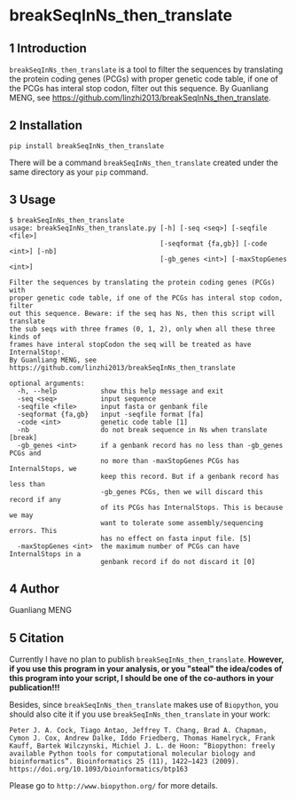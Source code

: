 # breakSeqInNs_then_translate

## 1 Introduction

`breakSeqInNs_then_translate` is a tool to filter the sequences by translating the protein coding genes (PCGs) with proper genetic code table, if one of the PCGs has interal stop codon, filter out this sequence. By Guanliang MENG, see https://github.com/linzhi2013/breakSeqInNs_then_translate.

## 2 Installation

    pip install breakSeqInNs_then_translate

There will be a command `breakSeqInNs_then_translate` created under the same directory as your `pip` command.

## 3 Usage
    
    $ breakSeqInNs_then_translate
    usage: breakSeqInNs_then_translate.py [-h] [-seq <seq>] [-seqfile <file>]
                                          [-seqformat {fa,gb}] [-code <int>] [-nb]
                                          [-gb_genes <int>] [-maxStopGenes <int>]

    Filter the sequences by translating the protein coding genes (PCGs) with
    proper genetic code table, if one of the PCGs has interal stop codon, filter
    out this sequence. Beware: if the seq has Ns, then this script will translate
    the sub seqs with three frames (0, 1, 2), only when all these three kinds of
    frames have interal stopCodon the seq will be treated as have InternalStop!.
    By Guanliang MENG, see
    https://github.com/linzhi2013/breakSeqInNs_then_translate

    optional arguments:
      -h, --help           show this help message and exit
      -seq <seq>           input sequence
      -seqfile <file>      input fasta or genbank file
      -seqformat {fa,gb}   input -seqfile format [fa]
      -code <int>          genetic code table [1]
      -nb                  do not break sequence in Ns when translate [break]
      -gb_genes <int>      if a genbank record has no less than -gb_genes PCGs and
                           no more than -maxStopGenes PCGs has InternalStops, we
                           keep this record. But if a genbank record has less than
                           -gb_genes PCGs, then we will discard this record if any
                           of its PCGs has InternalStops. This is because we may
                           want to tolerate some assembly/sequencing errors. This
                           has no effect on fasta input file. [5]
      -maxStopGenes <int>  the maximum number of PCGs can have InternalStops in a
                           genbank record if do not discard it [0]


## 4 Author
Guanliang MENG

## 5 Citation
Currently I have no plan to publish `breakSeqInNs_then_translate`. **However, if you use this program in your analysis, or you "steal" the idea/codes of this program into your script, I should be one of the co-authors in your publication!!!**

Besides, since `breakSeqInNs_then_translate` makes use of `Biopython`, you should also cite it if you use `breakSeqInNs_then_translate` in your work:

    Peter J. A. Cock, Tiago Antao, Jeffrey T. Chang, Brad A. Chapman, Cymon J. Cox, Andrew Dalke, Iddo Friedberg, Thomas Hamelryck, Frank Kauff, Bartek Wilczynski, Michiel J. L. de Hoon: “Biopython: freely available Python tools for computational molecular biology and bioinformatics”. Bioinformatics 25 (11), 1422–1423 (2009). https://doi.org/10.1093/bioinformatics/btp163

Please go to `http://www.biopython.org/` for more details.








